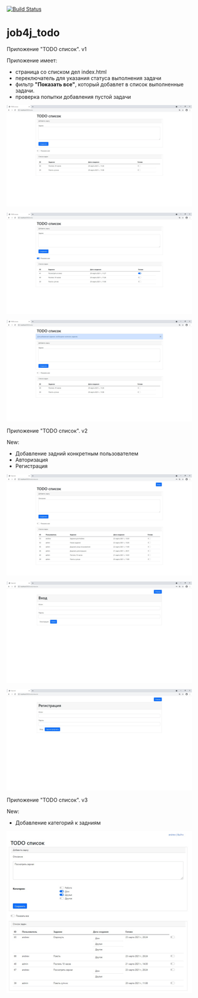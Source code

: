 [![Build Status](https://travis-ci.org/AMKir1/job4j_todo.svg?branch=master)](https://travis-ci.org/AMKir1/job4j_todo)

# job4j_todo
Приложение "TODO список". v1

Приложение имеет:
 
- страница со списком дел index.html
- переключатель для указания статуса выполнения задачи
- фильтр <b>"Показать все"</b>, который добавлет в список выполненные задачи.
- проверка попытки добавления пустой задачи

![Задачи](images/todo1.jpg)

![Все задачи](images/todo2.jpg)

![Валидация](images/todo3.jpg)

Приложение "TODO список". v2

New:

- Добавление задний конкретным пользователем
- Авторизация
- Регистрация

![Пользователи](images/todo4.jpg)

![Авторизация](images/todo5.jpg)

![Регистрация](images/todo6.jpg)

Приложение "TODO список". v3

New:

- Добавление категорий к задниям

![Категории](images/todo7.jpg)
